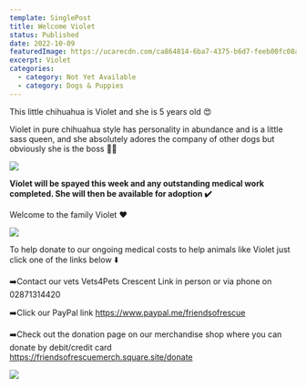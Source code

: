 ```yaml
---
template: SinglePost
title: Welcome Violet
status: Published
date: 2022-10-09
featuredImage: https://ucarecdn.com/ca864814-6ba7-4375-b6d7-feeb00fc08a1/-/crop/1052x673/13,486/-/preview/
excerpt: Violet
categories:
  - category: Not Yet Available
  - category: Dogs & Puppies
---
```


This little chihuahua is Violet and she is 5 years old 😍


Violet in pure chihuahua style has personality in abundance and is a little sass queen, and she absolutely adores the company of other dogs but obviously she is the boss 👸🏻 

![](https://ucarecdn.com/3ce8eed3-a9e4-4ec7-94f7-e133898bb7e5/)


**Violet will be spayed this week and any outstanding medical work completed. She will then be available for adoption ✔️** 


Welcome to the family Violet ❤️

![](https://ucarecdn.com/e279e828-0003-496c-b466-9de10a0c2c9a/)


To help donate to our ongoing medical costs to help animals like Violet just click one of the links below ⬇️ 

➡️Contact our vets Vets4Pets Crescent Link in person or via phone on 02871314420


➡️Click our PayPal link
https://www.paypal.me/friendsofrescue


➡️Check out the donation page on our merchandise shop where you can donate by debit/credit card
https://friendsofrescuemerch.square.site/donate

![](https://ucarecdn.com/9306eb87-31a4-4b04-bd59-737f3665b3c1/)